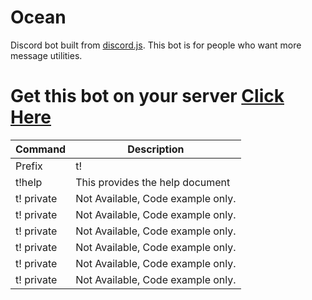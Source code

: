 # Ocean
Discord bot built from [discord.js](https://discord.js.org/#/). This bot is for people who want more message utilities.

# Get this bot on your server [Click Here](https://discord.com/oauth2/authorize?client_id=1139771047873347584)

| Command | Description |
| ------ | ------ |
| Prefix | t! |
| t!help | This provides the help document |
| t! private | Not Available, Code example only. |
| t! private | Not Available, Code example only. |
| t! private | Not Available, Code example only. |
| t! private | Not Available, Code example only. |
| t! private | Not Available, Code example only. |
| t! private | Not Available, Code example only. |

